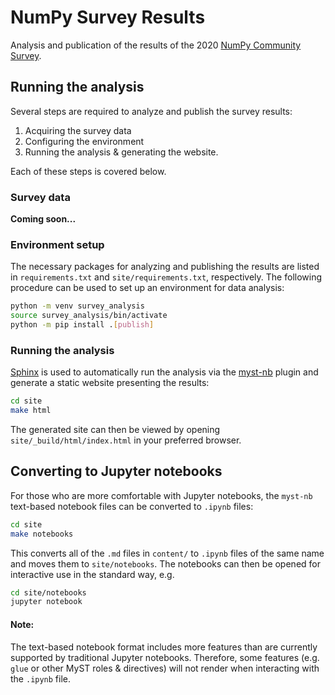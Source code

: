 # NumPy Survey Results

Analysis and publication of the results of the 2020
[NumPy Community Survey][survey_repo].

[survey_repo]: https://github.com/numpy/numpy-surveys

## Running the analysis

Several steps are required to analyze and publish the survey results:

 1. Acquiring the survey data
 2. Configuring the environment
 3. Running the analysis & generating the website.

Each of these steps is covered below.

### Survey data

**Coming soon...**

### Environment setup

The necessary packages for analyzing and publishing the results are listed in
`requirements.txt` and `site/requirements.txt`, respectively.
The following procedure can be used to set up an environment for data
analysis:

```bash
python -m venv survey_analysis
source survey_analysis/bin/activate
python -m pip install .[publish]
```

### Running the analysis

[Sphinx](https://www.sphinx-doc.org/en/master/) is used to automatically run
the analysis via the [myst-nb](https://myst-nb.readthedocs.io/en/latest/)
plugin and generate a static website presenting the results:

```bash
cd site
make html
```

The generated site can then be viewed by opening `site/_build/html/index.html`
in your preferred browser.

## Converting to Jupyter notebooks

For those who are more comfortable with Jupyter notebooks, the `myst-nb`
text-based notebook files can be converted to `.ipynb` files:

```bash
cd site
make notebooks
```

This converts all of the `.md` files in `content/` to `.ipynb` files of the
same name and moves them to `site/notebooks`.
The notebooks can then be opened for interactive use in the standard way, e.g.

```bash
cd site/notebooks
jupyter notebook
```

#### Note:

The text-based notebook format includes more features than are currently
supported by traditional Jupyter notebooks.
Therefore, some features (e.g. `glue` or other MyST roles & directives) will
not render when interacting with the `.ipynb` file.
